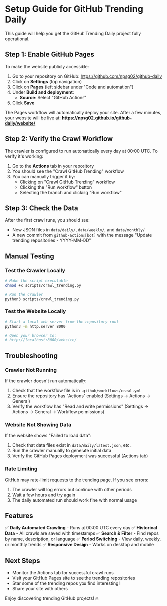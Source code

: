 # Setup Guide for GitHub Trending Daily

This guide will help you get the GitHub Trending Daily project fully operational.

## Step 1: Enable GitHub Pages

To make the website publicly accessible:

1. Go to your repository on GitHub: https://github.com/npsg02/github-daily
2. Click on **Settings** (top navigation)
3. Click on **Pages** (left sidebar under "Code and automation")
4. Under **Build and deployment**:
   - **Source**: Select "GitHub Actions"
5. Click **Save**

The Pages workflow will automatically deploy your site. After a few minutes, your website will be live at:
**https://npsg02.github.io/github-daily/website/**

## Step 2: Verify the Crawl Workflow

The crawler is configured to run automatically every day at 00:00 UTC. To verify it's working:

1. Go to the **Actions** tab in your repository
2. You should see the "Crawl GitHub Trending" workflow
3. You can manually trigger it by:
   - Clicking on "Crawl GitHub Trending" workflow
   - Clicking the "Run workflow" button
   - Selecting the branch and clicking "Run workflow"

## Step 3: Check the Data

After the first crawl runs, you should see:
- New JSON files in `data/daily/`, `data/weekly/`, and `data/monthly/`
- A new commit from `github-actions[bot]` with the message "Update trending repositories - YYYY-MM-DD"

## Manual Testing

### Test the Crawler Locally

```bash
# Make the script executable
chmod +x scripts/crawl_trending.py

# Run the crawler
python3 scripts/crawl_trending.py
```

### Test the Website Locally

```bash
# Start a local web server from the repository root
python3 -m http.server 8000

# Open your browser to:
# http://localhost:8000/website/
```

## Troubleshooting

### Crawler Not Running

If the crawler doesn't run automatically:
1. Check that the workflow file is in `.github/workflows/crawl.yml`
2. Ensure the repository has "Actions" enabled (Settings → Actions → General)
3. Verify the workflow has "Read and write permissions" (Settings → Actions → General → Workflow permissions)

### Website Not Showing Data

If the website shows "Failed to load data":
1. Check that data files exist in `data/daily/latest.json`, etc.
2. Run the crawler manually to generate initial data
3. Verify the GitHub Pages deployment was successful (Actions tab)

### Rate Limiting

GitHub may rate-limit requests to the trending page. If you see errors:
1. The crawler will log errors but continue with other periods
2. Wait a few hours and try again
3. The daily automated run should work fine with normal usage

## Features

✅ **Daily Automated Crawling** - Runs at 00:00 UTC every day
✅ **Historical Data** - All crawls are saved with timestamps
✅ **Search & Filter** - Find repos by name, description, or language
✅ **Period Switching** - View daily, weekly, or monthly trends
✅ **Responsive Design** - Works on desktop and mobile

## Next Steps

- Monitor the Actions tab for successful crawl runs
- Visit your GitHub Pages site to see the trending repositories
- Star some of the trending repos you find interesting!
- Share your site with others

Enjoy discovering trending GitHub projects! 🔥
